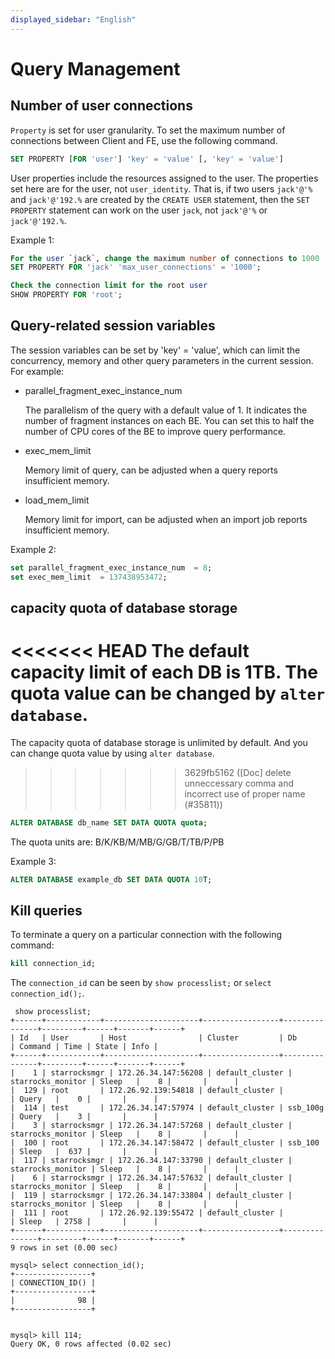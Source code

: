 ```yaml
---
displayed_sidebar: "English"
---
```


# Query Management

## Number of user connections

`Property` is set for user granularity. To set the maximum number of connections between Client and FE, use the following command.

```sql
SET PROPERTY [FOR 'user'] 'key' = 'value' [, 'key' = 'value']
```

User properties include the resources assigned to the user. The properties set here are for the user, not `user_identity`. That is, if two users `jack'@'%` and `jack'@'192.%` are created by the `CREATE USER` statement, then the `SET PROPERTY` statement can work on the user `jack`, not `jack'@'%` or `jack'@'192.%`.

Example 1:

```sql
For the user `jack`, change the maximum number of connections to 1000
SET PROPERTY FOR 'jack' 'max_user_connections' = '1000';

Check the connection limit for the root user
SHOW PROPERTY FOR 'root'; 
```

## Query-related session variables

The session variables can be set by 'key' = 'value', which can limit the concurrency, memory and other query parameters in the current session. For example:

- parallel_fragment_exec_instance_num

  The parallelism of the query with a default value of 1. It indicates the number of fragment instances on each BE. You can set this to half the number of CPU cores of the BE to improve query performance.

- exec_mem_limit

  Memory limit of query, can be adjusted when a query reports insufficient memory.

- load_mem_limit

  Memory limit for import, can be adjusted when an import job reports insufficient memory.

Example 2:

```sql
set parallel_fragment_exec_instance_num  = 8; 
set exec_mem_limit  = 137438953472;
```

## capacity quota of database storage

<<<<<<< HEAD
The default capacity limit of each DB is 1TB. The quota value can be changed by `alter database`.
=======
The capacity quota of database storage is unlimited by default. And you can change quota value by using `alter database`.
>>>>>>> 3629fb5162 ([Doc] delete unneccessary comma and incorrect use of proper name (#35811))

```sql
ALTER DATABASE db_name SET DATA QUOTA quota;
```

The quota units are: B/K/KB/M/MB/G/GB/T/TB/P/PB

Example 3:

```sql
ALTER DATABASE example_db SET DATA QUOTA 10T;
```

## Kill queries

To terminate a query on a particular connection with the following  command:

```sql
kill connection_id;
```

The `connection_id` can be seen by `show processlist;` or `select connection_id();`.

```plain text
 show processlist;
+------+------------+---------------------+-----------------+---------------+---------+------+-------+------+
| Id   | User       | Host                | Cluster         | Db            | Command | Time | State | Info |
+------+------------+---------------------+-----------------+---------------+---------+------+-------+------+
|    1 | starrocksmgr | 172.26.34.147:56208 | default_cluster | starrocks_monitor | Sleep   |    8 |       |      |
|  129 | root       | 172.26.92.139:54818 | default_cluster |               | Query   |    0 |       |      |
|  114 | test       | 172.26.34.147:57974 | default_cluster | ssb_100g      | Query   |    3 |       |      |
|    3 | starrocksmgr | 172.26.34.147:57268 | default_cluster | starrocks_monitor | Sleep   |    8 |       |      |
|  100 | root       | 172.26.34.147:58472 | default_cluster | ssb_100       | Sleep   |  637 |       |      |
|  117 | starrocksmgr | 172.26.34.147:33790 | default_cluster | starrocks_monitor | Sleep   |    8 |       |      |
|    6 | starrocksmgr | 172.26.34.147:57632 | default_cluster | starrocks_monitor | Sleep   |    8 |       |      |
|  119 | starrocksmgr | 172.26.34.147:33804 | default_cluster | starrocks_monitor | Sleep   |    8 |       |      |
|  111 | root       | 172.26.92.139:55472 | default_cluster |               | Sleep   | 2758 |       |      |
+------+------------+---------------------+-----------------+---------------+---------+------+-------+------+
9 rows in set (0.00 sec)

mysql> select connection_id();
+-----------------+
| CONNECTION_ID() |
+-----------------+
|              98 |
+-----------------+


mysql> kill 114;
Query OK, 0 rows affected (0.02 sec)

```
